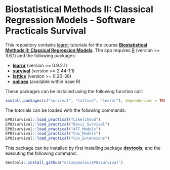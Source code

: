 # Biostatistical Methods II: Classical Regression Models - Software Practicals Survival
This repository contains [learnr](https://rstudio.github.io/learnr/) tutorials for the course 
[**Biostatistical Methods II: Classical Regression Models**](https://www.nihes.com/course/ep03_biostatistical_methods_ii_classical_regression_models/). 
The app requires [R](https://cran.r-project.org/) (version >= 3.6.1) and the following 
packages:

* [**learnr**](https://cran.r-project.org/package=learnr) (version >= 0.9.2.1)
* [**survival**](https://cran.r-project.org/package=survival) (version >= 2.44-1.1)
* [**lattice**](https://cran.r-project.org/package=lattice) (version >= 0.20-38)
* [**splines**](https://cran.r-project.org/) (available within base R)

These packages can be installed using the following function call:
```r
install.packages(c("survival", "lattice", "learnr"), dependencies = TRUE)
```

The tutorials can be loaded with the following commands:
```r
EP03survival::load_practical("Likelihood")
EP03survival::load_practical("Basic_Survival")
EP03survival::load_practical("AFT_Models")
EP03survival::load_practical("Cox_Models")
EP03survival::load_practical("Cox_Extensions")
```

This package can be installed by first installing package [**devtools**](https://cran.r-project.org/package=devtools), and the executing the following command:
```r
devtools::install_github("drizopoulos/EP03survival")
```

